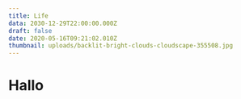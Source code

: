 ```yaml
---
title: Life
data: 2030-12-29T22:00:00.000Z
draft: false
date: 2020-05-16T09:21:02.010Z
thumbnail: uploads/backlit-bright-clouds-cloudscape-355508.jpg
---
```

# Hallo